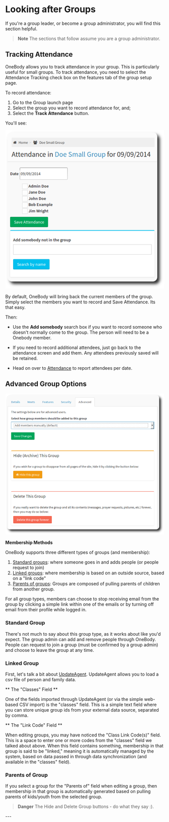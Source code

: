# Looking after Groups

If you're a group leader, or become a group administrator, you will find this section helpful.

> **Note** The sections that follow assume you are a group administrator.

## Tracking Attendance
OneBody allows you to track attendance in your group. This is particularly useful for small groups. To track attendance, you need to select the Attendance Tracking check box on the features tab of the group setup page.

To record attendance:
1. Go to the Group launch page
2. Select the group you want to record attendance for, and;
3. Select the **Track Attendance** button.

You'll see:

 ![Attendance Tracking](../img/groups/looking-after-groups-1.png)


By default, OneBody will bring back the current members of the group. Simply select the members you want to record and Save Attendance. Its that easy.

Then:

* Use the **Add somebody** search box if you want to record someone who doesn't normally come to the group. The person will need to be a Onebody member.

* If you need to record additional attendees, just go back to the attendance screen and add them. Any attendees previously saved will be retained.

* Head on over to [Attendance](../administration/attendance.html) to report attendees per date.


## Advanced Group Options

 ![Advanced Group Options](../img/groups/looking-after-groups-2.png)

**Membership Methods**

OneBody supports three different types of groups (and membership):

1. [Standard groups](#standard-group):  where someone goes in and adds people (or people request to join)
2. [Linked groups](#linked-group): where membership is based on an outside source, based on a "link code"
3. [Parents of groups](#parents-of-groups): Groups are composed of  pulling parents of children from another group.

For all group types, members can choose to stop receiving email from the group by clicking a simple link within one of the emails or by turning off email from their profile while logged in.

### Standard Group

There's not much to say about this group type, as it works about like you'd expect. The group admin can add and remove people through OneBody. People can request to join a group (must be confirmed by a group admin) and choose to leave the group at any time.

### Linked Group

First, let's talk a bit about [UpdateAgent](https://github.com/churchio/onebody-updateagent). UpdateAgent allows you to load a csv file of person and family data.

** The "Classes" Field **

One of the fields imported through UpdateAgent (or via the simple web-based CSV import) is the "classes" field. This is a simple text field where you can store unique group ids from your external data source, separated by comma.

** The "Link Code" Field **

When editing groups, you may have noticed the "Class Link Code(s)" field. This is a space to enter one or more codes from the "classes" field we talked about above. When this field contains something, membership in that group is said to be "linked," meaning it is automatically managed by the system, based on data passed in through data synchronization (and available in the "classes" field).

### Parents of Group

If you select a group for the "Parents of" field when editing a group, then membership in that group is automatically generated based on pulling parents of kids/youth from the selected group.

 > **Danger** The Hide and Delete Group buttons - do what they say :).

<p>
---

